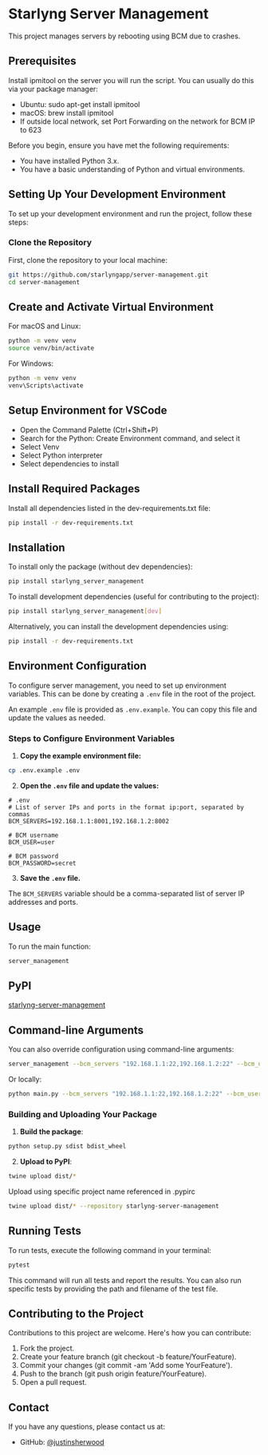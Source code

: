 # Starlyng Server Management

This project manages servers by rebooting using BCM due to crashes.

## Prerequisites

Install ipmitool on the server you will run the script. You can usually do this via your package manager:
* Ubuntu: sudo apt-get install ipmitool
* macOS: brew install ipmitool
* If outside local network, set Port Forwarding on the network for BCM IP to 623

Before you begin, ensure you have met the following requirements:
* You have installed Python 3.x.
* You have a basic understanding of Python and virtual environments.

## Setting Up Your Development Environment

To set up your development environment and run the project, follow these steps:

### Clone the Repository

First, clone the repository to your local machine:

```bash
git https://github.com/starlyngapp/server-management.git
cd server-management
```

## Create and Activate Virtual Environment

For macOS and Linux:

```bash
python -m venv venv
source venv/bin/activate
```

For Windows:

```bash
python -m venv venv
venv\Scripts\activate
```

## Setup Environment for VSCode

* Open the Command Palette (Ctrl+Shift+P)
* Search for the Python: Create Environment command, and select it
* Select Venv
* Select Python interpreter
* Select dependencies to install

## Install Required Packages

Install all dependencies listed in the dev-requirements.txt file:

```bash
pip install -r dev-requirements.txt
```

## Installation

To install only the package (without dev dependencies):

```bash
pip install starlyng_server_management
```

To install development dependencies (useful for contributing to the project):

```bash
pip install starlyng_server_management[dev]
```

Alternatively, you can install the development dependencies using:

```bash
pip install -r dev-requirements.txt
```

## Environment Configuration

To configure server management, you need to set up environment variables. This can be done by creating a `.env` file in the root of the project.

An example `.env` file is provided as `.env.example`. You can copy this file and update the values as needed.

### Steps to Configure Environment Variables

1. **Copy the example environment file:**

```sh
cp .env.example .env
```

2. **Open the `.env` file and update the values:**

```env
# .env
# List of server IPs and ports in the format ip:port, separated by commas
BCM_SERVERS=192.168.1.1:8001,192.168.1.2:8002

# BCM username
BCM_USER=user

# BCM password
BCM_PASSWORD=secret
```

3. **Save the `.env` file.**

The `BCM_SERVERS` variable should be a comma-separated list of server IP addresses and ports.

## Usage

To run the main function:

```bash
server_management
```

## PyPI

[starlyng-server-management](https://pypi.org/project/starlyng-server-management/)

## Command-line Arguments

You can also override configuration using command-line arguments:

```bash
server_management --bcm_servers "192.168.1.1:22,192.168.1.2:22" --bcm_username "bcm_username" --bcm_password "secret"
```

Or locally:

```bash
python main.py --bcm_servers "192.168.1.1:22,192.168.1.2:22" --bcm_username "bcm_username" --bcm_password "secret"
```

### Building and Uploading Your Package

1. **Build the package**:

```bash
python setup.py sdist bdist_wheel
```

2. **Upload to PyPI**:

```bash
twine upload dist/*
```

Upload using specific project name referenced in .pypirc

```bash
twine upload dist/* --repository starlyng-server-management
```

## Running Tests

To run tests, execute the following command in your terminal:

```bash
pytest
```

This command will run all tests and report the results. You can also run specific tests by providing the path and filename of the test file.

## Contributing to the Project

Contributions to this project are welcome. Here's how you can contribute:

1. Fork the project.
2. Create your feature branch (git checkout -b feature/YourFeature).
3. Commit your changes (git commit -am 'Add some YourFeature').
4. Push to the branch (git push origin feature/YourFeature).
5. Open a pull request.

## Contact

If you have any questions, please contact us at:

- GitHub: [@justinsherwood](https://github.com/justinsherwood)